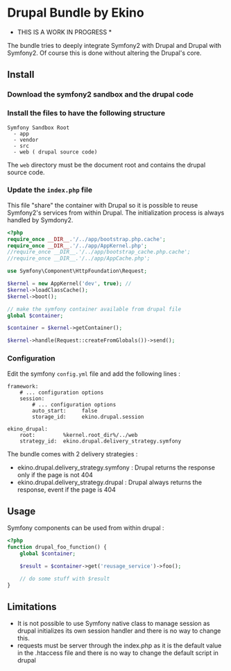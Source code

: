 Drupal Bundle by Ekino
======================

* THIS IS A WORK IN PROGRESS *

The bundle tries to deeply integrate Symfony2 with Drupal and Drupal with Symfony2. Of course this is done without
altering the Drupal's core.


Install
-------

### Download the symfony2 sandbox and the drupal code

### Install the files to have the following structure

    Symfony Sandbox Root
      - app
      - vendor
      - src
      - web ( drupal source code)

The ``web`` directory must be the document root and contains the drupal source code.

### Update the ``index.php`` file

This file "share" the container with Drupal so it is possible to reuse Symfony2's services from within Drupal. The
initialization process is always handled by Symdony2.

``` php
<?php
require_once __DIR__.'/../app/bootstrap.php.cache';
require_once __DIR__.'/../app/AppKernel.php';
//require_once __DIR__.'/../app/bootstrap_cache.php.cache';
//require_once __DIR__.'/../app/AppCache.php';

use Symfony\Component\HttpFoundation\Request;

$kernel = new AppKernel('dev', true); //
$kernel->loadClassCache();
$kernel->boot();

// make the symfony container available from drupal file
global $container;

$container = $kernel->getContainer();

$kernel->handle(Request::createFromGlobals())->send();
```

### Configuration

Edit the symfony ``config.yml`` file and add the following lines :

    framework:
        # ... configuration options
        session:
            # ... configuration options
            auto_start:     false
            storage_id:     ekino.drupal.session

    ekino_drupal:
        root:         %kernel.root_dir%/../web
        strategy_id:  ekino.drupal.delivery_strategy.symfony

The bundle comes with 2 delivery strategies :

* ekino.drupal.delivery_strategy.symfony : Drupal returns the response only if the page is not 404
* ekino.drupal.delivery_strategy.drupal  : Drupal always returns the response, event if the page is 404

Usage
-----

Symfony components can be used from within drupal :

``` php
<?php
function drupal_foo_function() {
    global $container;

    $result = $container->get('reusage_service')->foo();

    // do some stuff with $result
}
```

Limitations
-----------

* It is not possible to use Symfony native class to manage session as drupal initializes its own session handler
and there is no way to change this.
* requests must be server through the index.php as it is the default value in the .htaccess file and there is no
way to change the default script in drupal
